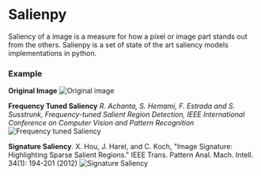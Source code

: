 Salienpy
========
Saliency of a image is a measure for how a pixel or image part stands out from the others. 
Salienpy is a set of state of the art saliency models implementations in python.

### Example
**Original Image**
![Original image](https://raw.github.com/rafaelolg/salienpy/gh-pages/images/jeff_discus.png)


**Frequency Tuned Saliency**
_R. Achanta, S. Hemami, F. Estrada and S. Susstrunk,_
    _Frequency-tuned Salient Region_
    _Detection, IEEE International Conference on Computer_
     _Vision and Pattern Recognition_
![Frequency tuned Saliency](https://raw.github.com/rafaelolg/salienpy/gh-pages/images/frequency_tuned.png)


**Signature Saliency**.
X. Hou, J. Harel, and C. Koch, "Image Signature: Highlighting Sparse Salient
Regions." IEEE Trans. Pattern Anal. Mach. Intell. 34(1): 194-201 (2012)
![Signature Saliency](https://raw.github.com/rafaelolg/salienpy/gh-pages/images/signal.png)
